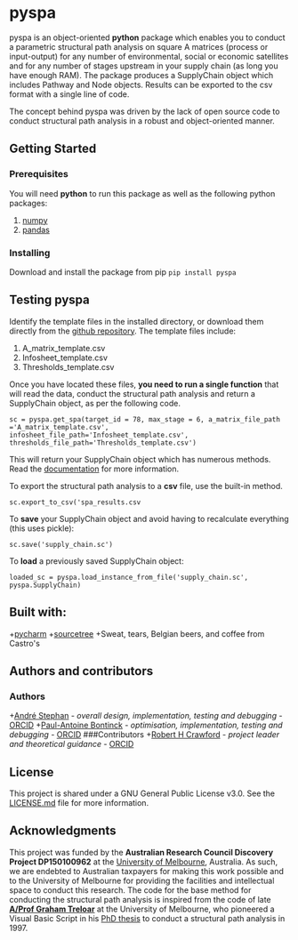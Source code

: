 # pyspa

pyspa is an object-oriented __python__ package which enables you to conduct a parametric structural path analysis on square A matrices (process or input-output) for any number of environmental, social or economic satellites and for any number of stages upstream in your supply chain (as long you have enough RAM). The package produces a SupplyChain object which includes Pathway and Node objects. Results can be exported to the csv format with a single line of code.

The concept behind pyspa was driven by the lack of open source code to conduct structural path analysis in a robust and object-oriented manner.

## Getting Started

### Prerequisites

You will need __python__ to run this package as well as the following python packages:
1. [numpy](https://www.numpy.org/)
2. [pandas](https://pandas.pydata.org/)

### Installing
Download and install the package from pip
```pip install pyspa```

## Testing pyspa

Identify the template files in the installed directory, or download them directly from the [github repository](https://github.com/hybridlca/pyspa/). The template files include:

1. A_matrix_template.csv
2. Infosheet_template.csv
3. Thresholds_template.csv

Once you have located these files, __you need to run a single function__ that will read the data, conduct the structural path analysis and return a SupplyChain object, as per the following code.

```sc = pyspa.get_spa(target_id = 78, max_stage = 6, a_matrix_file_path ='A_matrix_template.csv', infosheet_file_path='Infosheet_template.csv', thresholds_file_path='Thresholds_template.csv')```

This will return your SupplyChain object which has numerous methods. Read the [documentation](../blob/master/pyspa_v1.0_documentation.html) for more information.

To export the structural path analysis to a __csv__ file, use the built-in method.

```sc.export_to_csv('spa_results.csv```

To __save__ your SupplyChain object and avoid having to recalculate everything (this uses pickle):

```sc.save('supply_chain.sc')```

To __load__ a previously saved SupplyChain object:

```loaded_sc = pyspa.load_instance_from_file('supply_chain.sc', pyspa.SupplyChain)```

## Built with:

+[pycharm](https://www.jetbrains.com/pycharm/)
+[sourcetree](https://www.sourcetreeapp.com/)
+Sweat, tears, Belgian beers, and coffee from Castro's

## Authors and contributors

### Authors
+[André Stephan](https://github.com/andrestephan1) - _overall design, implementation, testing and debugging_ - [ORCID](https://orcid.org/0000-0001-9538-3830)
+[Paul-Antoine Bontinck](https://github.com/pa-bontinck) - _optimisation, implementation, testing and debugging_ - [ORCID](https://orcid.org/0000-0002-4072-1334)
###Contributors
+[Robert H Crawford](https://github.com/rhcr) - _project leader and theoretical guidance_ - [ORCID](https://orcid.org/0000-0002-0189-3221)

## License
This project is shared under a GNU General Public License v3.0. See the [LICENSE.md](../blob/master/LICENSE) file for more information.

## Acknowledgments

This project was funded by the __Australian Research Council Discovery Project DP150100962__ at the [University of Melbourne](https://unimelb.edu.au/), Australia. As such, we are endebted to Australian taxpayers for making this work possible and to the University of Melbourne for providing the facilities and intellectual space to conduct this research. The code for the base method for conducting the structural path analysis is inspired from the code of late __[A/Prof Graham Treloar](https://new.gbca.org.au/news/gbca-news/how-legacy-late-green-building-researcher-lives/)__ at the University of Melbourne, who pioneered a Visual Basic Script in his [PhD thesis](https://dro.deakin.edu.au/eserv/DU:30023444/treloar-comprehensiveembodied-1998.pdf) to conduct a structural path analysis in 1997.







